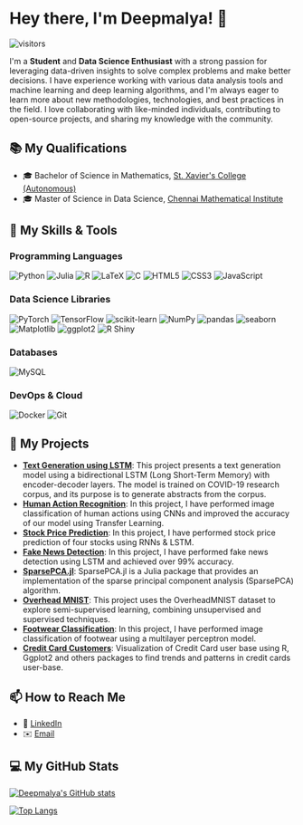 # Hey there, I'm Deepmalya! 👋

![visitors](https://visitor-badge.glitch.me/badge?page_id=Deepmalya3D.visitor-badge)

I'm a **Student** and **Data Science Enthusiast** with a strong passion for leveraging data-driven insights to solve complex problems and make better decisions. I have experience working with various data analysis tools and machine learning and deep learning algorithms, and I'm always eager to learn more about new methodologies, technologies, and best practices in the field. I love collaborating with like-minded individuals, contributing to open-source projects, and sharing my knowledge with the community.


## 📚 My Qualifications

- 🎓 Bachelor of Science in Mathematics, [St. Xavier's College (Autonomous)](https://www.sxccal.edu)
- 🎓 Master of Science in Data Science, [Chennai Mathematical Institute](https://www.cmi.ac.in)

## 🔧 My Skills & Tools

### Programming Languages

![Python](https://img.shields.io/badge/-Python-3776AB?style=flat&logo=Python&logoColor=white)
![Julia](https://img.shields.io/badge/-Julia-9558B2?style=flat&logo=julia&logoColor=white)
![R](https://img.shields.io/badge/r-%23276DC3.svg?style=flat&logo=r&logoColor=white)
![LaTeX](https://img.shields.io/badge/latex-%23008080.svg?style=flat&logo=latex&logoColor=white)
![C](https://img.shields.io/badge/c-%2300599C.svg?style=flat&logo=c&logoColor=white)
![HTML5](https://img.shields.io/badge/html5-%23E34F26.svg?style=flat&logo=html5&logoColor=white)
![CSS3](https://img.shields.io/badge/css3-%231572B6.svg?style=flat&logo=css3&logoColor=white)
![JavaScript](https://img.shields.io/badge/javascript-%23323330.svg?style=flat&logo=javascript&logoColor=%23F7DF1E)

### Data Science Libraries

![PyTorch](https://img.shields.io/badge/-PyTorch-EE4C2C?style=flat&logo=PyTorch&logoColor=white)
![TensorFlow](https://img.shields.io/badge/-TensorFlow-FF6F00?style=flat&logo=TensorFlow&logoColor=white)
![scikit-learn](https://img.shields.io/badge/-scikit_learn-F7931E?style=flat&logo=scikit-learn&logoColor=white)
![NumPy](https://img.shields.io/badge/-NumPy-013243?style=flat&logo=NumPy&logoColor=white)
![pandas](https://img.shields.io/badge/-pandas-150458?style=flat&logo=pandas&logoColor=white)
![seaborn](https://img.shields.io/badge/-seaborn-376F9D?style=flat&logo=seaborn&logoColor=white)
![Matplotlib](https://img.shields.io/badge/-Matplotlib-19647E?style=flat&logo=matplotlib&logoColor=white)
![ggplot2](https://img.shields.io/badge/-ggplot2-2C2D72?style=flat&logo=ggplot2&logoColor=white)
![R Shiny](https://img.shields.io/badge/-R_Shiny-2E8BC0?style=flat&logo=RStudio&logoColor=white)

### Databases

![MySQL](https://img.shields.io/badge/-MySQL-4479A1?style=flat&logo=MySQL&logoColor=white)

### DevOps & Cloud

![Docker](https://img.shields.io/badge/-Docker-2496ED?style=flat&logo=Docker&logoColor=white)
![Git](https://img.shields.io/badge/-Git-F05032?style=flat&logo=Git&logoColor=white)

## 🌟 My Projects

- **[Text Generation using LSTM](https://github.com/Deepmalya3D/Text-Generation-using-LSTM)**: This project presents a text generation model using a bidirectional LSTM (Long Short-Term Memory) with encoder-decoder layers. The model is trained on COVID-19 research corpus, and its purpose is to generate abstracts from the corpus.
- **[Human Action Recognition](https://github.com/Deepmalya3D/Human-Action-Recognition)**: In this project, I have performed image classification of human actions using CNNs and improved the accuracy of our model using Transfer Learning.
- **[Stock Price Prediction](https://github.com/Deepmalya3D/Stock-Price-Prediction)**: In this project, I have performed stock price prediction of four stocks using RNNs & LSTM.
- **[Fake News Detection](https://github.com/Deepmalya3D/Fake-News-Detection)**: In this project, I have performed fake news detection using LSTM and achieved over 99% accuracy.
- **[SparsePCA.jl](https://github.com/Deepmalya3D/SparsePCA.jl)**: SparsePCA.jl is a Julia package that provides an implementation of the sparse principal component analysis (SparsePCA) algorithm.
- **[Overhead MNIST](https://github.com/Deepmalya3D/OMNIST)**: This project uses the OverheadMNIST dataset to explore semi-supervised learning, combining unsupervised and supervised techniques.
- **[Footwear Classification](https://github.com/Deepmalya3D/Footwear-Classification)**: In this project, I have performed image classification of footwear using a multilayer perceptron model.
- **[Credit Card Customers](https://github.com/Deepmalya3D/Credit-Card-Customers)**: Visualization of Credit Card user base using R, Ggplot2 and others packages to find trends and patterns in credit cards user-base.

## 📫 How to Reach Me

- 🔗 [LinkedIn](https://www.linkedin.com/in/deepmalya-dutta/)
- ✉️ [Email](mailto:deepmalaya@gmail.com)

## 💻 My GitHub Stats

[![Deepmalya's GitHub stats](https://github-readme-stats.vercel.app/api?username=Deepmalya3D&show_icons=true&theme=radical)](https://github.com/Deepmalya3D/github-readme-stats)

[![Top Langs](https://github-readme-stats.vercel.app/api/top-langs/?username=Deepmalya3D&layout=compact&theme=radical)](https://github.com/Deepmalya3D/github-readme-stats)
















